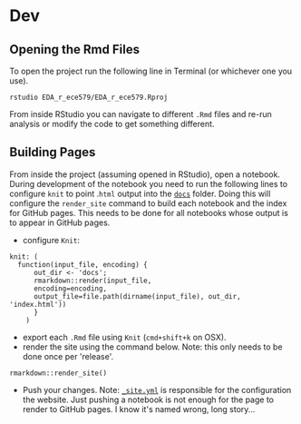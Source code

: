 # Dev
## Opening the Rmd Files
To open the project run the following line in Terminal (or whichever one you use).

```
rstudio EDA_r_ece579/EDA_r_ece579.Rproj
```

From inside RStudio you can navigate to different `.Rmd` files and re-run analysis or modify the code to get something different.

## Building Pages
From inside the project (assuming opened in RStudio), open a notebook. During development of the notebook you need to run the following lines to configure `knit` to point .`html` output into the [`docs`](docs/) folder. Doing this will configure the `render_site` command to build each notebook and the index for GitHub pages. This needs to be done for all notebooks whose output is  to appear in GitHub pages.

- configure `Knit`:
```
knit: (
  function(input_file, encoding) {
      out_dir <- 'docs';
      rmarkdown::render(input_file,
      encoding=encoding,
      output_file=file.path(dirname(input_file), out_dir, 'index.html'))
      }
    )
```
- export each `.Rmd` file using `Knit` (`cmd+shift+k` on OSX).
- render the site using the command below. Note: this only needs to be done once per 'release'.

```
rmarkdown::render_site()
```

- Push your changes. Note: [`_site.yml`](_site.yml) is responsible for the configuration the website. Just pushing a notebook is not enough for the page to render to GitHub pages. I know it's named wrong, long story...
